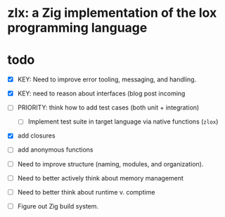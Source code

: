# zlx: a Zig implementation of the lox programming language


# todo
- [X] KEY: Need to improve error tooling, messaging, and handling.
- [X] KEY: need to reason about interfaces (blog post incoming
- [ ] PRIORITY: think how to add test cases (both unit + integration)
    - [ ] Implement test suite in target language via native functions (`zlox`)
- [X] add closures
- [ ] add anonymous functions
- [ ] Need to improve structure (naming, modules, and organization). 
- [ ] Need to better actively think about memory management
- [ ] Need to better think about runtime v. comptime
- [ ] Figure out Zig build system.



